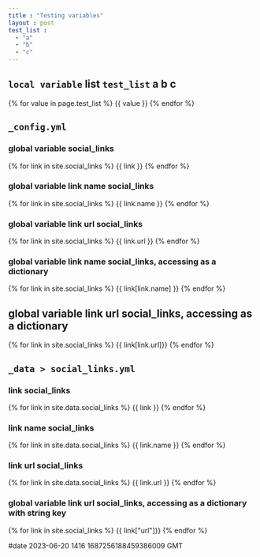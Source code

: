 ```yaml
---
title : "Testing variables"
layout : post
test_list :
  - "a"
  - "b"
  - "c"
---
```


## `local variable` list `test_list` a b c

{% for value in page.test_list %}
{{ value }}
{% endfor %}

## `_config.yml`

### global variable social_links

{% for link in site.social_links %}
{{ link }}
{% endfor %}

### global variable link name social_links

{% for link in site.social_links %}
{{ link.name }}
{% endfor %}

### global variable link url social_links

{% for link in site.social_links %}
{{ link.url }}
{% endfor %}


### global variable link name social_links, accessing as a dictionary

{% for link in site.social_links %}
{{ link[link.name] }}
{% endfor %}

## global variable link url social_links, accessing as a dictionary

{% for link in site.social_links %}
{{ link[link.url]}}
{% endfor %}


## `_data > social_links.yml`

### link social_links

{% for link in site.data.social_links %}
{{ link }}
{% endfor %}

### link name social_links

{% for link in site.data.social_links %}
{{ link.name }}
{% endfor %}

### link url social_links

{% for link in site.data.social_links %}
{{ link.url }}
{% endfor %}

### global variable link url social_links, accessing as a dictionary with string key

{% for link in site.social_links %}
{{ link["url"]}}
{% endfor %}

#date 2023-06-20 1416 1687256188459386009 GMT
